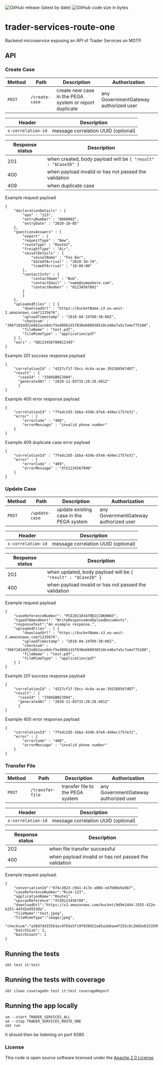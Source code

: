 ![GitHub release (latest by date)](https://img.shields.io/github/v/release/hmrc/trader-services-route-one) ![GitHub code size in bytes](https://img.shields.io/github/languages/code-size/hmrc/trader-services-route-one)

# trader-services-route-one

Backend microservice exposing an API of Trader Services on MDTP.

## API

### Create Case

Method | Path | Description | Authorization
---|---|---|---
`POST` | `/create-case` | create new case in the PEGA system or report duplicate | any GovernmentGateway authorized user

Header | Description
---|---
`x-correlation-id` | message correlation UUID (optional)

Response status | Description
---|---
201| when created, body payload will be `{ "result" : "$CaseID" }`
400| when payload invalid or has not passed the validation
409| when duplicate case

Example request payload 

    {
        "declarationDetails" : {
            "epu" : "123",
            "entryNumber" : "000000Z",
            "entryDate" : "2020-10-05"
        },
        "questionsAnswers" : {
            "export" : {
            "requestType" : "New",
            "routeType" : "Route2",
            "freightType" : "Air",
            "vesselDetails" : {
                "vesselName" : "Foo Bar",
                "dateOfArrival" : "2020-10-19",
                "timeOfArrival" : "10:09:00"
            },
            "contactInfo" : {
                "contactName" : "Bob",
                "contactEmail" : "name@somewhere.com",
                "contactNumber" : "01234567891"
            }
            }
        },
        "uploadedFiles" : [ {
            "downloadUrl" : "https://bucketName.s3.eu-west-2.amazonaws.com?1235676",
            "uploadTimestamp" : "2018-04-24T09:30:00Z",
            "checksum" : "396f101dd52e8b2ace0dcf5ed09b1d1f030e608938510ce46e7a5c7a4e775100",
            "fileName" : "test.pdf",
            "fileMimeType" : "application/pdf"
        } ],
        "eori" : "GB123456789012345"
    }

Example 201 success response payload

    {
        "correlationId" : "4327cf1f-5bcc-4c4a-acae-391588567d87",
        "result" : {
          "caseId" : "330XGBNZJO04",
          "generatedAt" : "2020-11-03T15:29:28.601Z"
          }
    }

Example 400 error response payload

    {
        "correlationId" : "7fedc2d5-1bba-434b-87e6-4d4ec1757e31",
        "error" : {
            "errorCode" : "400",
            "errorMessage" : "invalid phone number"
        }
    } 

Example 409 duplicate case error payload

    {
        "correlationId" : "7fedc2d5-1bba-434b-87e6-4d4ec1757e31",
        "error" : {
            "errorCode" : "409",
            "errorMessage" : "XYZ1234567890"
        }
    }

### Update Case

Method | Path | Description | Authorization
---|---|---|---
`POST` | `/update-case` | update existing case in the PEGA system | any GovernmentGateway authorized user

Header | Description
---|---
`x-correlation-id` | message correlation UUID (optional)

Response status | Description
---|---
201| when updated, body payload will be `{ "result" : "$CaseID" }`
400| when payload invalid or has not passed the validation

Example request payload 

    {
        "caseReferenceNumber": "PCE201103470D2CC8K0NH3",
        "typeOfAmendment": "WriteResponseAndUploadDocuments",
        "responseText":"An example response.",
        "uploadedFiles" : [ {
            "downloadUrl" : "https://bucketName.s3.eu-west-2.amazonaws.com?1235676",
            "uploadTimestamp" : "2018-04-24T09:30:00Z",
            "checksum" : "396f101dd52e8b2ace0dcf5ed09b1d1f030e608938510ce46e7a5c7a4e775100",
            "fileName" : "test.pdf",
            "fileMimeType" : "application/pdf"
        } ]
    }

Example 201 success response payload

    {
        "correlationId" : "4327cf1f-5bcc-4c4a-acae-391588567d87",
        "result" : {
          "caseId" : "330XGBNZJO04",
          "generatedAt" : "2020-11-03T15:29:28.601Z"
          }
    }

Example 400 error response payload

    {
        "correlationId" : "7fedc2d5-1bba-434b-87e6-4d4ec1757e31",
        "error" : {
            "errorCode" : "400",
            "errorMessage" : "invalid phone number"
        }
    } 

### Transfer File

Method | Path | Description | Authorization
---|---|---|---
`POST` | `/transfer-file` | transfer file to the PEGA system | any GovernmentGateway authorized user

Header | Description
---|---
`x-correlation-id` | message correlation UUID (optional)

Response status | Description
---|---
202| when file transfer successful
400| when payload invalid or has not passed the validation

Example request payload:

    {
        "conversationId":"074c3823-c941-417e-a08b-e47b08e9a9b7",
        "caseReferenceNumber":"Risk-123",
        "applicationName":"Route1",
        "upscanReference":"XYZ0123456789",
        "downloadUrl":"https://s3.amazonaws.com/bucket/9d9e1444-2555-422e-b251-44fd2e85530a",
        "fileName":"test.jpeg",
        "fileMimeType":"image/jpeg",
        "checksum":"a38d7dd155b1ec9703e5f19f839922ad5a1b0aa4f255c6c2b03e61535997d757",
        "batchSize": 1,
        "batchCount": 1
    }


## Running the tests

    sbt test it:test

## Running the tests with coverage

    sbt clean coverageOn test it:test coverageReport

## Running the app locally

    sm --start TRADER_SERVICES_ALL
    sm --stop TRADER_SERVICES_ROUTE_ONE
    sbt run

It should then be listening on port 9380

### License

This code is open source software licensed under the [Apache 2.0 License]("http://www.apache.org/licenses/LICENSE-2.0.html")
